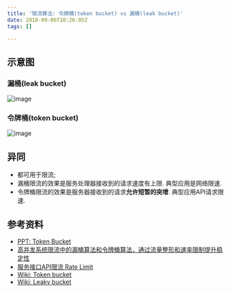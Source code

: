 ```yaml
---
title: '限流算法: 令牌桶(token bucket) vs 漏桶(leak bucket)'
date: 2018-09-06T10:26:05Z
tags: []

---
```


## 示意图
### 漏桶(leak bucket)
![image](https://user-images.githubusercontent.com/1747852/45152344-51b0fe00-b203-11e8-8c76-774037a085a6.png)

### 令牌桶(token bucket)
![image](https://user-images.githubusercontent.com/1747852/45152367-61c8dd80-b203-11e8-9ce4-0da597f4e530.png)

## 异同
- 都可用于限流;
- 漏桶限流的效果是服务处理器接收到的请求速度有上限. 典型应用是网络限速.
- 令牌桶限流的效果是服务器接收到的请求**允许短暂的突增**. 典型应用API请求限速.

## 参考资料
- [PPT: Token Bucket](https://www.eng.tau.ac.il/~shavitt/courses/PrinComNet/2012/TokenBucket.ppt)
- [高并发系统限流中的漏桶算法和令牌桶算法，通过流量整形和速率限制提升稳定性](https://blog.csdn.net/scorpio3k/article/details/53103239)
- [服务接口API限流 Rate Limit](https://www.cnblogs.com/exceptioneye/p/4783904.html)
- [Wiki: Token bucket](https://en.wikipedia.org/wiki/Token_bucket)
- [Wiki: Leaky bucket](https://en.wikipedia.org/wiki/Leaky_bucket)
